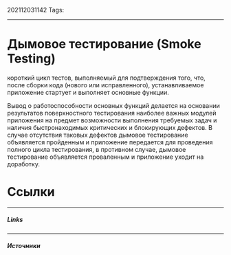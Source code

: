 202112031142
Tags:
___
# Дымовое тестирование **(Smoke Testing)**
короткий цикл тестов, выполняемый для подтверждения того, что, после сборки кода (нового или исправленного), устанавливаемое приложение стартует и выполняет основные функции.

Вывод о работоспособности основных функций делается на основании результатов поверхностного тестирования наиболее важных модулей приложения на предмет возможности выполнения требуемых задач и наличия быстронаходимых критических и блокирующих дефектов.
В случае отсутствия таковых дефектов дымовое тестирование объявляется пройденным и приложение передается для проведения полного цикла тестирования, в противном случае, дымовое тестирование объявляется проваленным и приложение уходит на доработку.



# Ссылки
___
##### Links


---
##### Источники
